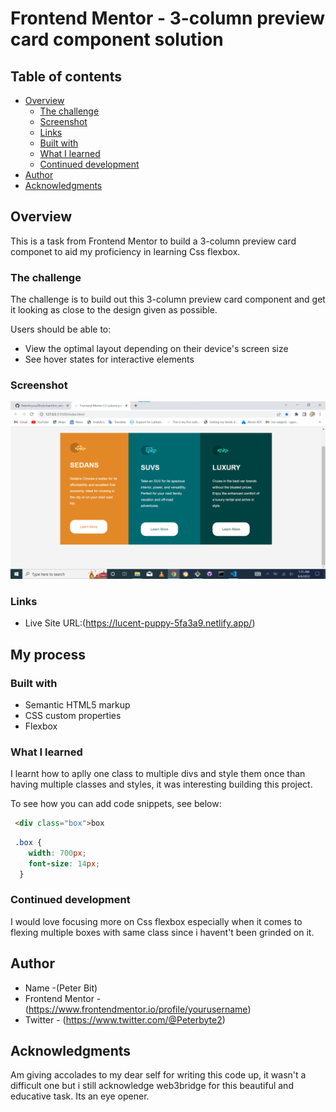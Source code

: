 # Frontend Mentor - 3-column preview card component solution

## Table of contents

- [Overview](#overview)
  - [The challenge](#the-challenge)
  - [Screenshot](#screenshot)
  - [Links](#links)
  - [Built with](#built-with)
  - [What I learned](#what-i-learned)
  - [Continued development](#continued-development)
- [Author](#author)
- [Acknowledgments](#acknowledgments)


## Overview
This is a task from Frontend Mentor to build a 3-column preview card componet to aid my proficiency in learning Css flexbox.

### The challenge
The challenge is to build out this 3-column preview card component and get it looking as close to the design given as possible.

Users should be able to:
- View the optimal layout depending on their device's screen size
- See hover states for interactive elements

### Screenshot

![](./images/Annotation%202022-08-06%20013555.png)

### Links

- Live Site URL:(https://lucent-puppy-5fa3a9.netlify.app/)

## My process

### Built with

- Semantic HTML5 markup
- CSS custom properties
- Flexbox

### What I learned

I learnt how to aplly one class to multiple divs and style them once than having multiple classes and styles, it was interesting building this project.

To see how you can add code snippets, see below:

```html
 <div class="box">box
```
```css
 .box {
    width: 700px;
    font-size: 14px;
  }
```

### Continued development    

I would love focusing more on Css flexbox especially when it comes to flexing multiple boxes with same class since i havent't been grinded on it.

## Author

- Name -(Peter Bit)
- Frontend Mentor -(https://www.frontendmentor.io/profile/yourusername)
- Twitter - (https://www.twitter.com/@Peterbyte2)

## Acknowledgments

Am giving accolades to my dear self for writing this code up, it wasn't a difficult one but i still acknowledge web3bridge for this beautiful and educative task. Its an eye opener.
